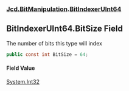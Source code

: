 ### [Jcd.BitManipulation](Jcd.BitManipulation.md 'Jcd.BitManipulation').[BitIndexerUInt64](Jcd.BitManipulation.BitIndexerUInt64.md 'Jcd.BitManipulation.BitIndexerUInt64')

## BitIndexerUInt64.BitSize Field

The number of bits this type will index

```csharp
public const int BitSize = 64;
```

#### Field Value

[System.Int32](https://docs.microsoft.com/en-us/dotnet/api/System.Int32 'System.Int32')